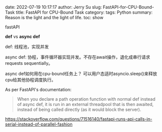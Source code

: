 date: 2022-07-19 10:17:17
author: Jerry Su
slug: FastAPI-for-CPU-Bound-Task
title: FastAPI for CPU-Bound Task
category: 
tags: Python
summary: Reason is the light and the light of life.
toc: show

fastAPI

**def** vs **async def**

def: 线程池，实现并发

async def: 协程，事件循环器实现并发。不存在await操作，退化成串行请求requests sequentially。

async def如何用在cpu-bound任务上？ 可以用户态适时asyncio.sleep()来释放cpu给其他协程调度执行。

As per FastAPI's documentation:
> When you declare a path operation function with normal def instead of async def, it is run in an external threadpool that is then awaited, instead of being called directly (as it would block the server).

https://stackoverflow.com/questions/71516140/fastapi-runs-api-calls-in-serial-instead-of-parallel-fashion
